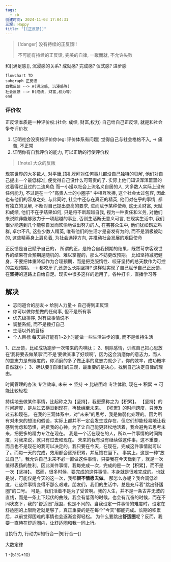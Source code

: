 ```yaml
---
tags:
  - cb
创建时间: 2024-11-03 17:04:31
三观: Happy
title: "[[正反馈]]"
---
```

> [!danger] 没有持续的正反馈!!
> 
> 不可能有持续的正反馈, 完美的自律, 一蹴而就, 不允许失败


和[[满足感]], 沉浸感的关系? 
成就感? 完成感? 仪式感? 进步感


```mermaid
flowchart TD
subgraph 正反馈
自我反馈 --> A(满足感, 沉浸感等)
社会反馈 --> B(成绩, 财富,权力等)
end

```



### 评价权
正反馈本质是一种评价权:(社会: 成绩, 财富,权力) 
自己给自己正反馈, 就是和社会争夺评价权
1. 证明社会没资格评价你(eg: 评价体系有问题)
觉得自己与社会格格不入, -> 痛苦, 不正常 
2. 证明你有自我评价的能力, 可以正确的行使评价权


> [!note] 大众的反叛
> 
现实世界的大多数人, 对平庸,顶礼膜拜对任何事儿都没自己独特的见解, 他们对自己提出一个最低标准, 便觉得自己没什么可苛责的了. 
实际上他们知识浑浑噩噩的过着得过且过的二流角色
而一小撮以社会上流名义自居的人, 大多数人实际上没有任何能力, 不过是在一个"高贵人士的小圈子" 中相互吹捧, 这个社会太过包容, 因此也有他们的容身之处, 
与此同时, 社会中还存在真正的精英, 他们对在乎的事情, 都有独立的见解, 不断对自己提出更高的要求, 进而赋予某种使命, 这无关财富, 天赋和成绩, 他们不在乎结果如何, 只是将不断超越自我, 视为一种责任和义务, 对他们来说除非能够致力于一项超越的事业, 否则生活断无意义可言, 
在现实生活中, 我们很少能遇到几个能够自发而欢愉地做出努力的人, 在芸芸众生中, 他们犹如鹤立鸡群, 卓尔不凡, 这些少数人精英, 唯有他们的生活才是奋发有为的, 而不是消极被动的, 这些精英身上肩负着, 为社会选择方向, 并推动社会发展的艰巨使命

正反馈是自己赋予自己的，
所谓的正，是符合自我预期的结果，既然苛求客观世界的结果符合预期是随机的、难以掌握的，那么不妨更改预期。
比如坚持减肥健身，不要把体重降低作为合理预期，而是把克服惰性、咬牙坚持的总天数作为可控的主观预期。--> 都咬牙了,还怎么长期坚持? 
这样就实现了自己赋予自己正反馈，在**坚持**的道路上自给自足。现实中很多这样的运用了，各种打卡，直播学习等


## 解决

* 志同道合的朋友-> 给别人力量-> 自己得到正反馈
* 你可以做你想做的任何事, 但不是所有事
* 优先级排序, 对有些事情说不
* 调整系统, 而不是捶打自己
* 生活以外的目标
* 个人目标
每天最好能有1~2小时能做一些生活进步的事, 而不是维持生活

1、正反馈，比如成功跑步一次带来的内啡肽；
2、剔除感情，训练自己把心思放在‘我将要去做某事’而不是‘要做某事了好烦啊’，因为这会消磨你的意志力，而人的意志力是有限度的，你消磨的多了做正事的意志力就少了，你的效率，成功概率自然就小；
3、确认要[[自律]]的三观，最重要的是决心，找到自己决定自律的理由。


时间管理的办法
专注效率, 未来 -> 坚持 -> 比较困难
专注体验, 现在-> 积累 -> 可能比较轻松

持续地去做某件事情，比起称之为【坚持】，我更愿称之为【积累】。
【坚持】的时间跨度，是从过去横亘到现在，再延绵至未来。
【积累】的时间跨度，只涉及过去和现在。
在我的三观体系中，对"未来"的思考，我是做弱化处理的。因为所有对未来的想法和假设，实际上都并不一定会发生或存在，但它们却能轻易地让我感到忧虑和恐惧，耗费我的心神。为了让自己能更轻松地活着，我会避免去思考未来，把更多的精力专注在现在。 
我是一个活在现在的人，所以一件事情的时间跨度，对我来说，就只有过去和现在。
未来的我有没有继续做这件事，这不重要，而且也不是现在的我可以决定的。我只要在今天，在现在，完成这件事情就可以了。而每一天的完成，效用都会逐渐积累，并反馈在当下。
事实上，这是一种"放过自己"，我允许自己未来不必一直做这件事情，只要我在今天做到了，就是一次值得表扬的胜利。因此某件事情，我每完成一次，完成的是一次【积累】，而不是一次【坚持】。 
然而，很多时候，要完成的这件事情，本身就是很难完成的。也就是说，可能仅是今天的这一次，我都**很不情愿去做**。
那怎么办呢？我会调低难度，让这件事情变得不那么艰难。朋友们，我们的生活中，总是充斥着"跳出舒适圈"的口号。
可是，我们活着不是为了受苦啊。我的人生，并不是一条古井无波的直线，而是一条上下起伏的曲线，我会有低落的时候，也会有亢奋的时候，而在不同状态下，我的"舒适圈"范围，也是不同的。当我设定一件事情的难度时，设定在舒适圈的上限附近就足够了，真正重要的是在每个"今天"都能完成。长期的积累后，以前觉得困难的事情也会逐渐变得轻松。
为什么要跳出**舒适圈**呢？反而，我要一直待在舒适圈内，让舒适圈和我一同上行。

[[执行力, 行动力#知行合一|知行合一]]


大数定律

1 -(51%*10)
